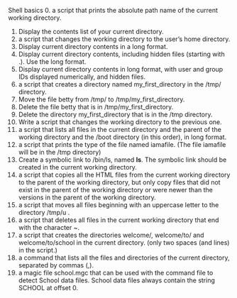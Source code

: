 Shell basics
0. a script that prints the absolute path name of the current working directory.
1. Display the contents list of your current directory.
2. a script that changes the working directory to the user’s home directory.
3. Display current directory contents in a long format.
4. Display current directory contents, including hidden files (starting with .). Use the long format.
5. Display current directory contents in long format, with user and group IDs displayed numerically, and hidden files.
6. a script that creates a directory named my_first_directory in the /tmp/ directory.
7. Move the file betty from /tmp/ to /tmp/my_first_directory.
8. Delete the file betty that is in /tmp/my_first_directory.
9. Delete the directory my_first_directory that is in the /tmp directory.
10. Write a script that changes the working directory to the previous one.
11. a script that lists all files in the current directory and the parent of the working directory and the /boot directory (in this order), in long format.
12. a script that prints the type of the file named iamafile. (The file iamafile will be in the /tmp directory)
13. Create a symbolic link to /bin/ls, named __ls__. The symbolic link should be created in the current working directory.
14. a script that copies all the HTML files from the current working directory to the parent of the working directory, but only copy files that did not exist in the parent of the working directory or were newer than the versions in the parent of the working directory.
15. a script that moves all files beginning with an uppercase letter to the directory /tmp/u .
16. a script that deletes all files in the current working directory that end with the character ~.
17. a script that creates the directories welcome/, welcome/to/ and welcome/to/school in the current directory. (only two spaces (and lines) in the script.)
18. a command that lists all the files and directories of the current directory, separated by commas (,).
19. a magic file school.mgc that can be used with the command file to detect School data files. School data files always contain the string SCHOOL at offset 0.
